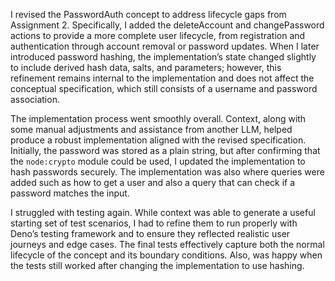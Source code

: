 I revised the PasswordAuth concept to address lifecycle gaps from Assignment 2. Specifically, I added the deleteAccount and changePassword actions to provide a more complete user lifecycle, from registration and authentication through account removal or password updates. When I later introduced password hashing, the implementation’s state changed slightly to include derived hash data, salts, and parameters; however, this refinement remains internal to the implementation and does not affect the conceptual specification, which still consists of a username and password association.

The implementation process went smoothly overall. Context, along with some manual adjustments and assistance from another LLM, helped produce a robust implementation aligned with the revised specification. Initially, the password was stored as a plain string, but after confirming that the `node:crypto` module could be used, I updated the implementation to hash passwords securely. The implementation was also where queries were added such as how to get a user and also a query that can check if a password matches the input.

I struggled with testing again. While context was able to generate a useful starting set of test scenarios, I had to refine them to run properly with Deno’s testing framework and to ensure they reflected realistic user journeys and edge cases. The final tests effectively capture both the normal lifecycle of the concept and its boundary conditions. Also, was happy when the tests still worked after changing the implementation to use hashing.